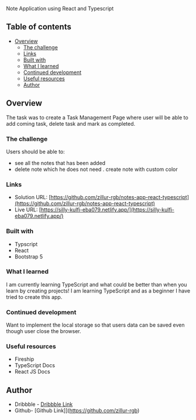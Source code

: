 Note Application using React and Typescript

## Table of contents

- [Overview](#overview)
  - [The challenge](#the-challenge)
  - [Links](#links)
  - [Built with](#built-with)
  - [What I learned](#what-i-learned)
  - [Continued development](#continued-development)
  - [Useful resources](#useful-resources)
  - [Author](#author)

## Overview

The task was to create a Task Management Page where user will be able to add coming task, delete task and mark as completed.

### The challenge

Users should be able to:

- see all the notes that has been added
- delete note which he does not need
  . create note with custom color

### Links

- Solution URL: [https://github.com/zillur-rgb/notes-app-react-typescript](https://github.com/zillur-rgb/notes-app-react-typescript)
- Live URL: [https://silly-kulfi-eba079.netlify.app/](https://silly-kulfi-eba079.netlify.app/)

### Built with

- Typscript
- React
- Bootstrap 5

### What I learned

I am currently learning TypeScript and what could be better than when you learn by creating projects! I am learning TypeScript and as a beginner I have tried to create this app.

### Continued development

Want to implement the local storage so that users data can be saved even though user close the browser.

### Useful resources

- Fireship
- TypeScript Docs
- React JS Docs

## Author

- Dribbble - [Dribbble Link](https://dribbble.com/zillur-rgb)
- Github- [Github Link]](https://github.com/zillur-rgb)
